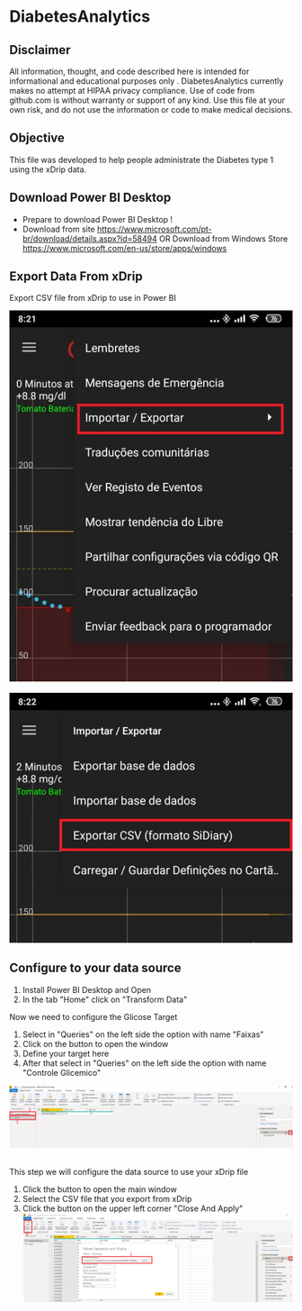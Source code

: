 # DiabetesAnalytics

## Disclaimer
All information, thought, and code described here is intended for informational and educational purposes only
. DiabetesAnalytics currently makes no attempt at HIPAA privacy compliance. Use of code from github.com is without warranty or support of any kind. 
Use this file at your own risk, and do not use the information or code to make medical decisions.

## Objective
This file was developed to help people administrate the Diabetes type 1 using the xDrip data.

## Download Power BI Desktop
* Prepare to download Power BI Desktop !
* Download from site https://www.microsoft.com/pt-br/download/details.aspx?id=58494  OR Download from Windows Store https://www.microsoft.com/en-us/store/apps/windows

## Export Data From xDrip
Export CSV file from xDrip to use in Power BI

![GitHub Logo](/Export_tela1.png)<br><br>
![GitHub Logo](/Export_tela2.png)


## Configure to your data source

1. Install Power BI Desktop and Open
2. In the tab "Home" click on "Transform Data"

Now we need to configure the Glicose Target
1. Select in "Queries" on the left side the option with name "Faixas"
2. Click on the button to open the window
3. Define your target here
4. After that select in "Queries" on the left side the option with name "Controle Glicemico"

![GitHub Logo](/adjust_target.png)<br><br>

This step we will configure the data source to use your xDrip file
1. Click the button to open the main window
2. Select the CSV file that you export from xDrip
3. Click the button on the upper left corner "Close And Apply"<br>
![GitHub Logo](/changeSource.png)

